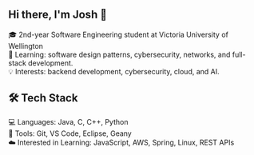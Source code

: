 ## Hi there, I'm Josh 👋

🎓 2nd-year Software Engineering student at Victoria University of Wellington  
🌱 Learning: software design patterns, cybersecurity, networks, and full-stack development.  
💡 Interests: backend development, cybersecurity, cloud, and AI.  

## 🛠️ Tech Stack
💻 Languages: Java, C, C++, Python  
🔧 Tools: Git, VS Code, Eclipse, Geany  
☁️ Interested in Learning: JavaScript, AWS, Spring, Linux, REST APIs  

<!--
**joshuapinpin/joshuapinpin** is a ✨ _special_ ✨ repository because its `README.md` (this file) appears on your GitHub profile.

Here are some ideas to get you started:

- 🔭 I’m currently working on ...
- 🌱 I’m currently learning ...
- 👯 I’m looking to collaborate on ...
- 🤔 I’m looking for help with ...
- 💬 Ask me about ...
- 📫 How to reach me: ...
- 😄 Pronouns: ...
- ⚡ Fun fact: ...
-->
